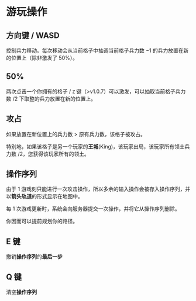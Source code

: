 # 游玩操作

## 方向键 / WASD

控制兵力移动。每次移动会从当前格子中抽调当前格子兵力数 $-1$ 的兵力放置在新的位置上（除非激发了 50%）。

## 50%

两次点击一个你拥有的格子 / `Z` 键（>v1.0.7）可以激发，可以抽取当前格子兵力数 $/2$ 下取整的兵力放置在新的位置上。

## 攻占

如果放置在新位置上的兵力数 > 原有兵力数，该格子被攻占。

特别地，如果该格子是另一个玩家的**王城**(King)，该玩家出局，该玩家所有领土兵力数 $/2$，您获得该玩家所有的领土。

## 操作序列

由于 1 游戏刻只能进行一次攻击操作，所以多余的输入操作会被存入操作序列，并以**箭头轨道**的形式显示在地图中。

每 1 次游戏更新时，系统会向服务器提交一次操作，并将它从操作序列删除。

你因而可以提前规划你的路径。

## E 键

撤销**操作序列**的**最后一步**

## Q 键

清空**操作序列**
